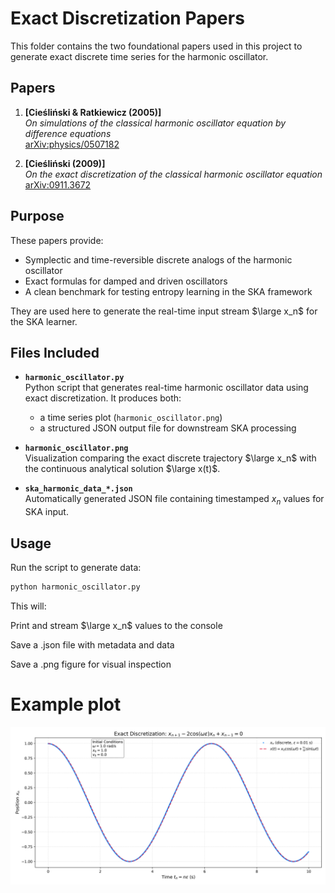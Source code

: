 # Exact Discretization Papers

This folder contains the two foundational papers used in this project to generate exact discrete time series for the harmonic oscillator.

## Papers

1. **[Cieśliński & Ratkiewicz (2005)]**  
   *On simulations of the classical harmonic oscillator equation by difference equations*  
   [arXiv:physics/0507182](https://arxiv.org/abs/physics/0507182)

2. **[Cieśliński (2009)]**  
   *On the exact discretization of the classical harmonic oscillator equation*  
   [arXiv:0911.3672](https://arxiv.org/abs/0911.3672)

##  Purpose

These papers provide:
- Symplectic and time-reversible discrete analogs of the harmonic oscillator
- Exact formulas for damped and driven oscillators
- A clean benchmark for testing entropy learning in the SKA framework

They are used here to generate the real-time input stream $\large x_n$ for the SKA learner.

## Files Included

- **`harmonic_oscillator.py`**  
  Python script that generates real-time harmonic oscillator data using exact discretization. It produces both:
  - a time series plot (`harmonic_oscillator.png`)
  - a structured JSON output file for downstream SKA processing

- **`harmonic_oscillator.png`**  
  Visualization comparing the exact discrete trajectory $\large x_n$ with the continuous analytical solution $\large x(t)$.

- **`ska_harmonic_data_*.json`**  
  Automatically generated JSON file containing timestamped $x_n$ values for SKA input.


## Usage

Run the script to generate data:

```bash
python harmonic_oscillator.py
```

This will:

Print and stream $\large x_n$ values to the console

Save a .json file with metadata and data

Save a .png figure for visual inspection

# Example plot

![harmonic_oscillator](harmonic_oscillator.png)
